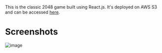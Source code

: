 This is the classic 2048 game built using React.js. It's deployed on AWS S3 and can be accessed [here](https://danielko1202-2048.s3.us-east-2.amazonaws.com/index.html).

# Screenshots #
![image](https://github.com/user-attachments/assets/c9e27450-0ac9-485a-a42a-a51585345be6)
